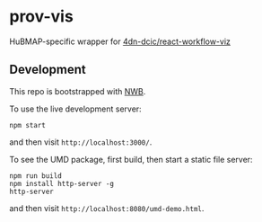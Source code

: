 # prov-vis
HuBMAP-specific wrapper for [4dn-dcic/react-workflow-viz](https://github.com/4dn-dcic/react-workflow-viz)

## Development

This repo is bootstrapped with [NWB](https://github.com/insin/nwb/blob/master/docs/guides/ReactComponents.md).

To use the live development server:
```
npm start
```
and then visit `http://localhost:3000/`.

To see the UMD package, first build, then start a static file server:
```
npm run build
npm install http-server -g
http-server
```
and then visit `http://localhost:8080/umd-demo.html`.
